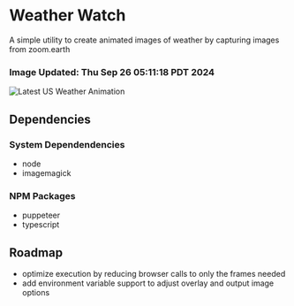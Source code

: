 # Weather Watch

A simple utility to create animated images of weather by capturing images from zoom.earth

### Image Updated: Thu Sep 26 05:11:18 PDT 2024

![Latest US Weather Animation](animations/2024-09-26.webp)

## Dependencies
### System Dependendencies
* node
* imagemagick
### NPM Packages
* puppeteer
* typescript

## Roadmap
* optimize execution by reducing browser calls to only the frames needed
* add environment variable support to adjust overlay and output image options
